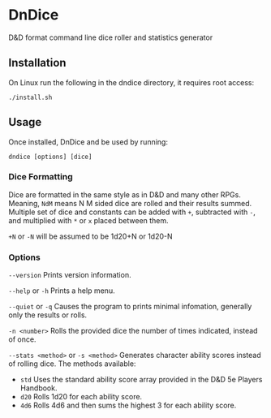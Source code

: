 # DnDice
D&D format command line dice roller and statistics generator


## Installation
On Linux run the following in the dndice directory, it requires root access:

	./install.sh

## Usage
Once installed, DnDice and be used by running:

	dndice [options] [dice]

### Dice Formatting
Dice are formatted in the same style as in D&D and many other RPGs. Meaning, `NdM` means N M sided dice are rolled and their results summed. Multiple set of dice and constants can be added with `+`, subtracted with `-`, and multiplied with `*` or `x` placed between them.

`+N` or `-N` will be assumed to be 1d20+N or 1d20-N

### Options
`--version`
Prints version information.

`--help` or `-h`
Prints a help menu.

`--quiet` or `-q`
Causes the program to prints minimal infomation, generally only the results or rolls.

`-n <number>`
Rolls the provided dice the number of times indicated, instead of once.

`--stats <method>` or `-s <method>`
 Generates character ability scores instead of rolling dice. The methods available:
* `std` Uses the standard ability score array provided in the D&D 5e Players Handbook.
* `d20` Rolls 1d20 for each ability score.
* `4d6` Rolls 4d6 and then sums the highest 3 for each ability score.

